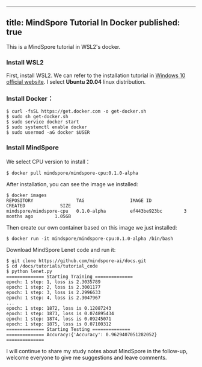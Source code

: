 <!--
 * @Author: Kan Chenhao
 * @Date: 2020-08-09 19:19:48
 * @LastEditTime: 2020-08-09 21:42:11
 * @LastEditors: your name
 * @FilePath: /kanchenhao.github.io/_posts/2020-08-09-MindSpore-Tutorial-In-Docker.md
 * @https://github.com/kanchenhao
-->
---
title: MindSpore Tutorial In Docker
published: true
---

This is a MindSpore tutorial in WSL2's docker.

### Install WSL2
First, install WSL2. We can refer to the installation tutorial in [Windows 10 official website](https://docs.microsoft.com/en-us/windows/wsl/install-win10). I select **Ubuntu 20.04** linux distribution.

### Install Docker：

```shell
$ curl -fsSL https://get.docker.com -o get-docker.sh
$ sudo sh get-docker.sh
$ sudo service docker start
$ sudo systemctl enable docker
$ sudo usermod -aG docker $USER
```

### Install MindSpore

We select CPU version to install：

```shell
$ docker pull mindspore/mindspore-cpu:0.1.0-alpha
```

<!-- more -->

After installation, you can see the image we installed:

```shell
$ docker images
REPOSITORY                TAG                 IMAGE ID            CREATED             SIZE
mindspore/mindspore-cpu   0.1.0-alpha         ef443be923bc        3 months ago        1.05GB
```

Then create our own container based on this image we just installed:

```shell
$ docker run -it mindspore/mindspore-cpu:0.1.0-alpha /bin/bash
```

Download MindSpore Lenet code and run it:

```shell
$ git clone https://github.com/mindspore-ai/docs.git
$ cd /docs/tutorials/tutorial_code
$ python lenet.py
============== Starting Training ==============
epoch: 1 step: 1, loss is 2.3035789
epoch: 1 step: 2, loss is 2.3001177
epoch: 1 step: 3, loss is 2.2996633
epoch: 1 step: 4, loss is 2.3047967
...
epoch: 1 step: 1872, loss is 0.12087243
epoch: 1 step: 1873, loss is 0.074895434
epoch: 1 step: 1874, loss is 0.09245071
epoch: 1 step: 1875, loss is 0.07100312
============== Starting Testing ==============
============== Accuracy:{'Accuracy': 0.9629407051282052} ==============
```


I will continue to share my study notes about MindSpore in the follow-up, welcome everyone to give me suggestions and leave comments.